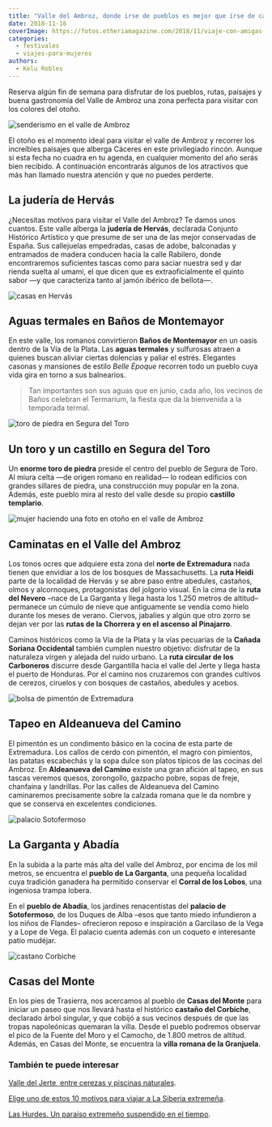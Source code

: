 ```yaml
---
title: "Valle del Ambroz, donde irse de pueblos es mejor que irse de cañas"
date: 2018-11-16
coverImage: https://fotos.etheriamagazine.com/2018/11/viaje-con-amigas-valle-ambroz-senderismo.jpg
categories: 
  - festivales
  - viajes-para-mujeres
authors: 
  - Kelu Robles
---
```


Reserva algún fin de semana para disfrutar de los pueblos, rutas, paisajes y buena 
gastronomía del Valle de Ambroz una zona perfecta para visitar con los colores del 
otoño. 

![senderismo en el valle de Ambroz](https://fotos.etheriamagazine.com/2018/11/viaje-con-amigas-valle-ambroz.jpg "Disfruta del otoño en el Valle del Ambroz. © DIVA")

El otoño es el momento ideal para visitar el valle de Ambroz y recorrer los increíbles 
paisajes que alberga Cáceres en este privilegiado rincón. Aunque si esta fecha no cuadra 
en tu agenda, en cualquier momento del año serás bien recibido. A continuación 
encontrarás algunos de los atractivos que más han llamado nuestra atención y que no 
puedes perderte. 

## La judería de Hervás

¿Necesitas motivos para visitar el Valle del Ambroz? Te damos unos cuantos. Este valle 
alberga la **judería de Hervás**, declarada Conjunto Histórico Artístico y que presume 
de ser una de las mejor conservadas de España. Sus callejuelas empedradas, casas de 
adobe, balconadas y entramados de madera conducen hacia la calle Rabilero, donde 
encontraremos suficientes tascas como para saciar nuestra sed y dar rienda suelta al 
umami, el que dicen que es extraoficialmente el quinto sabor —y que caracteriza tanto al 
jamón ibérico de bellota—. 

![casas en Hervás](https://fotos.etheriamagazine.com/2018/11/viaje-con-amigas-valle-ambroz-hervas.jpg "Hervás cuenta con la judería mejor conservada de España. © Ayto. de Hervás")

## Aguas termales en Baños de Montemayor

En este valle, los romanos convirtieron **Baños de Montemayor** en un oasis dentro de la 
Vía de la Plata. Las **aguas termales** y sulfurosas atraen a quienes buscan aliviar 
ciertas dolencias y paliar el estrés. Elegantes casonas y mansiones de estilo _Belle 
Époque_ recorren todo un pueblo cuya vida gira en torno a sus balnearios. 

> Tan importantes son sus aguas que en junio, cada año, los vecinos de Baños celebran el 
> Termarium, la fiesta que da la bienvenida a la temporada termal. 

![toro de piedra en Segura del Toro](https://fotos.etheriamagazine.com/2018/11/viaje-con-amigas-valle-ambroz-segura-del-toro.jpg "Segura del Toro tiene a este icónico animal en el centro del pueblo. © Visit Ambroz")

## Un toro y un castillo en Segura del Toro

Un **enorme toro de piedra** preside el centro del pueblo de Segura de Toro. Al miura 
celta —de origen romano en realidad— lo rodean edificios con grandes sillares de piedra, 
una construcción muy popular en la zona. Además, este pueblo mira al resto del valle 
desde su propio **castillo templario**. 

![mujer haciendo una foto en otoño en el valle de Ambroz](https://fotos.etheriamagazine.com/2018/11/viaje-con-amigas-valle-ambroz-senderismo.jpg "Practicar senderismo en otoño es uno de los grandes placeres en el Valle del Ambroz. © DIVA")

## Caminatas en el Valle del Ambroz

Los tonos ocres que adquiere esta zona del **norte de Extremadura** nada tienen que 
envidiar a los de los bosques de Massachusetts. La **ruta Heidi** parte de la localidad 
de Hervás y se abre paso entre abedules, castaños, olmos y alcornoques, protagonistas 
del jolgorio visual. En la cima de la **ruta del Nevero** –nace de La Garganta y llega 
hasta los 1.250 metros de altitud– permanece un cúmulo de nieve que antiguamente se 
vendía como hielo durante los meses de verano. Ciervos, jabalíes y algún que otro zorro 
se dejan ver por las **rutas de la Chorrera y en el ascenso al Pinajarro**. 

Caminos históricos como la Vía de la Plata y la vías pecuarias de la **Cañada Soriana 
Occidental** también cumplen nuestro objetivo: disfrutar de la naturaleza vírgen y 
alejada del ruido urbano. La **ruta circular de los Carboneros** discurre desde 
Gargantilla hacia el valle del Jerte y llega hasta el puerto de Honduras. Por el camino 
nos cruzaremos con grandes cultivos de cerezos, ciruelos y con bosques de castaños, 
abedules y acebos. 

![bolsa de pimentón de Extremadura](https://fotos.etheriamagazine.com/2018/11/pimenton-viaje-con-amigas-valle-ambroz.jpg "Pimentón, uno de los mejores recuerdos gastronómicos del valle. © Visit Ambroz")

## Tapeo en Aldeanueva del Camino

El pimentón es un condimento básico en la cocina de esta parte de Extremadura. Los 
callos de cerdo con pimentón, el magro con pimientos, las patatas escabechás y la sopa 
dulce son platos típicos de las cocinas del Ambroz. En **Aldeanueva del Camino** existe 
una gran afición al tapeo, en sus tascas veremos quesos, zorongollo, gazpacho pobre, 
sopas de freje, chanfaina y landrillas. Por las calles de Aldeanueva del Camino 
caminaremos precisamente sobre la calzada romana que le da nombre y que se conserva en 
excelentes condiciones. 

![palacio Sotofermoso](https://fotos.etheriamagazine.com/2018/11/viaje-con-amigas-valle-ambroz-palacio-sotofermoso.jpg "Vista aérea del palacio de Sotofermoso. © Visit Ambroz")

## La Garganta y Abadía

En la subida a la parte más alta del valle del Ambroz, por encima de los mil metros, se 
encuentra el **pueblo de La Garganta**, una pequeña localidad cuya tradición ganadera ha 
permitido conservar el **Corral de los Lobos**, una ingeniosa trampa lobera. 

En el **pueblo de Abadía**, los jardines renacentistas del **palacio de Sotofermoso**, 
de los Duques de Alba –esos que tanto miedo infundieron a los niños de Flandes– 
ofrecieron reposo e inspiración a Garcilaso de la Vega y a Lope de Vega. El palacio 
cuenta además con un coqueto e interesante patio mudéjar. 

![castano Corbiche](https://fotos.etheriamagazine.com/2018/11/viaje-con-amigas-valle-ambroz-castano-corbiche.jpg "El castaño del Corbiche fue declarado árbol singular. © Visit Ambroz")

## Casas del Monte

En los pies de Trasierra, nos acercamos al pueblo de **Casas del Monte** para iniciar un 
paseo que nos llevará hasta el histórico **castaño del Corbiche**, declarado árbol 
singular, y que cobijó a sus vecinos después de que las tropas napoleónicas quemaran la 
villa. Desde el pueblo podremos observar el pico de la Fuente del Moro y el Camocho, de 
1.800 metros de altitud. Además, en Casas del Monte, se encuentra la **villa romana de 
la Granjuela**. 

### También te puede interesar

[Valle del Jerte, entre cerezas y piscinas 
naturales](https://etheriamagazine.com/2020/06/17/viajes-por-espana-alle-del-jerte-piscinas-naturales-cerezas/). 

[Elige uno de estos 10 motivos para viajar a La Siberia 
extremeña](https://etheriamagazine.com/2021/09/26/10-motivos-para-viajar-a-la-siberia-extremena/). 

[Las Hurdes. Un paraíso extremeño suspendido en el 
tiempo](https://etheriamagazine.com/2020/07/21/viajes-espana-las-hurdes-un-paraiso-extremeno/).
